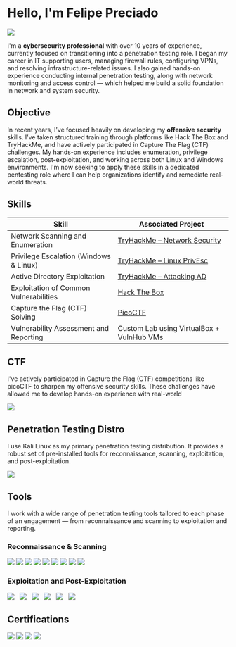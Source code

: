# Hello, I'm Felipe Preciado
<a href="https://www.linkedin.com/in/felipe-preciado-vel%C3%A1zquez-a78470b4/"><img src="https://img.shields.io/badge/-LinkedIn-0072b1?&style=flat&logo=linkedin&logoColor=white" /></a>

I'm a **cybersecurity professional** with over 10 years of experience, currently focused on transitioning into a penetration testing role. I began my career in IT supporting users, managing firewall rules, configuring VPNs, and resolving infrastructure-related issues. I also gained hands-on experience conducting internal penetration testing, along with network monitoring and access control — which helped me build a solid foundation in network and system security.

## Objective

In recent years, I’ve focused heavily on developing my **offensive security** skills. I’ve taken structured training through platforms like Hack The Box and TryHackMe, and have actively participated in Capture The Flag (CTF) challenges. My hands-on experience includes enumeration, privilege escalation, post-exploitation, and working across both Linux and Windows environments. I'm now seeking to apply these skills in a dedicated pentesting role where I can help organizations identify and remediate real-world threats.

## Skills

| Skill                                         | Associated Project                                 |
|----------------------------------------------|----------------------------------------------------|
| Network Scanning and Enumeration              | <a href="https://tryhackme.com/room/networksecurity">TryHackMe – Network Security</a> |
| Privilege Escalation (Windows & Linux)        | <a href="https://tryhackme.com/room/linprivesc">TryHackMe – Linux PrivEsc</a> |
| Active Directory Exploitation                 | <a href="https://tryhackme.com/room/attackingad">TryHackMe – Attacking AD</a> |
| Exploitation of Common Vulnerabilities        | <a href="https://www.hackthebox.com/">Hack The Box</a> |
| Capture the Flag (CTF) Solving                | <a href="https://picoctf.org/">PicoCTF</a> |
| Vulnerability Assessment and Reporting        | Custom Lab using VirtualBox + VulnHub VMs          |


## CTF
I've actively participated in Capture the Flag (CTF) competitions like picoCTF to sharpen my offensive security skills. These challenges have allowed me to develop hands-on experience with real-world<br />
<div>
    <a href="https://play.picoctf.org/users/ThorDX"/></a><img src="https://img.shields.io/badge/-picoCTF-0A0A23?&style=flat&logo=CTFd&logoColor=white" /><br />
</div>

## Penetration Testing Distro
I use Kali Linux as my primary penetration testing distribution. It provides a robust set of pre-installed tools for reconnaissance, scanning, exploitation, and post-exploitation.<br />
<div>
    <img src="https://img.shields.io/badge/-Kali%20Linux-557C94?&style=flat&logo=Kali-Linux&logoColor=white" /><br />
</div>

## Tools
I work with a wide range of penetration testing tools tailored to each phase of an engagement — from reconnaissance and scanning to exploitation and reporting.<br />
### Reconnaissance & Scanning
<div>
    <img src="https://img.shields.io/badge/-Nmap-10999F?&style=flat&logo=Nmap&logoColor=white" />
    <img src="https://img.shields.io/badge/-Netcat-1D1D1D?&style=flat&logo=gnu&logoColor=white" />
    <img src="https://img.shields.io/badge/-DNSrecon-F17A0A?&style=flat&logoColor=white" />
    <img src="https://img.shields.io/badge/-Shodan-E22E2A?&style=flat&logo=Shodan&logoColor=white" />
    <img src="https://img.shields.io/badge/-Burp%20Suite-4E5D6C?&style=flat&logo=BurpSuite&logoColor=white" />
    <img src="https://img.shields.io/badge/-Nikto-0078D7?&style=flat&logo=nikto&logoColor=white" />
    <img src="https://img.shields.io/badge/-WhatWeb-5A5A5A?&style=flat&logoColor=white" />
    <img src="https://img.shields.io/badge/-Gobuster-2A2A2A?&style=flat&logoColor=white" />
    <img src="https://img.shields.io/badge/-FFUF-3C6E71?&style=flat&logoColor=white" />
</div>

### Exploitation and Post-Exploitation
<div>
    <img src="https://img.shields.io/badge/-Hashcat-4C1F70?&style=flat&logo=hashicorp&logoColor=white" />  
    <img src="https://img.shields.io/badge/-Mimikatz-1F1F1F?&style=flat&logo=windows&logoColor=white" />  
    <img src="https://img.shields.io/badge/-Ligolo-0E79B2?&style=flat&logo=gnu&logoColor=white" />  
    <img src="https://img.shields.io/badge/-BloodHound-720026?&style=flat&logo=windows&logoColor=white" />  
    <img src="https://img.shields.io/badge/-SearchSploit-007ACC?&style=flat&logo=exploitdb&logoColor=white" />  
    <img src="https://img.shields.io/badge/-Impacket-EE4C2C?&style=flat&logo=python&logoColor=white" />
</div>

## Certifications
<div>
    <a href="https://www.credly.com/badges/c69a9be8-b47d-459d-b25b-3a72e396bd14/public_url"><img src="https://img.shields.io/badge/-Cisco%20Firepower-EE0000?&style=flat&logo=cisco&logoColor=white" /></a>
    <a href="https://www.credly.com/badges/23ee3a9f-c128-4028-865b-117b5911c9d4/public_url"><img src="https://img.shields.io/badge/-Splunk-FF7300?&style=flat&logo=Splunk&logoColor=white" /></a>
    <img src="https://img.shields.io/badge/-Guardicore-00A6F3?&style=flat&logo=guardicore&logoColor=white" />
    <img src="https://img.shields.io/badge/-Fortinet-ED1C24?&style=flat&logo=fortinet&logoColor=white" />
</div>
